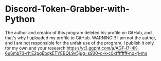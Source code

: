 # Discord-Token-Grabber-with-Python
The author and creator of this program deleted his profile on GitHub, and that's why I uploaded my profile to GitHub. WARNING!!! I am not the author, and I am not responsible for the unfair use of the program, I publish it only for my own and your research
https://yt3.ggpht.com/a/AGF-l7-4K-6u6mb70-rhlE2pgEbqkETYEBQL9v5jug=s900-c-k-c0xffffffff-no-rj-mo
